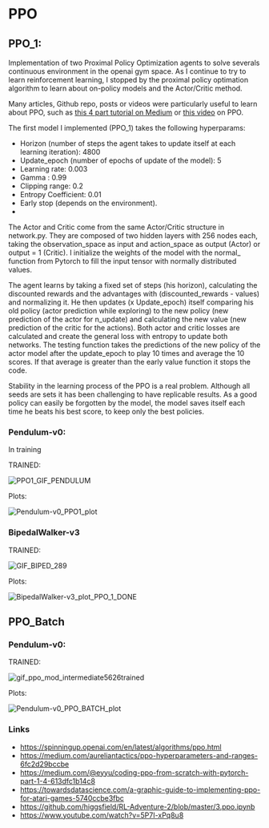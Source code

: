 # PPO


## PPO_1:

Implementation of two Proximal Policy Optimization agents to solve severals continuous environment in the openai gym space.
As I continue to try to learn reinforcement learning, I stopped by the proximal policy optimation algorithm to learn about on-policy models and the Actor/Critic method.

Many articles, Github repo, posts or videos were particularly useful to learn about PPO, such as [this 4 part tutorial on Medium](https://medium.com/@eyyu/coding-ppo-from-scratch-with-pytorch-part-1-4-613dfc1b14c8) or [this video](https://www.youtube.com/watch?v=5P7I-xPq8u8) on PPO.

The first model I implemented (PPO_1) takes the following hyperparams:

- Horizon (number of steps the agent takes to update itself at each learning iteration): 4800
- Update_epoch (number of epochs of update of the model): 5
- Learning rate: 0.003
- Gamma : 0.99
- Clipping range: 0.2
- Entropy Coefficient: 0.01
- Early stop (depends on the environment).
- 
The Actor and Critic come from the same Actor/Critic structure in network.py. They are composed of two hidden layers with 256 nodes each, taking the observation_space as input and action_space as output (Actor) or output = 1 (Critic). I initialize the weights of the model with the normal_ function from Pytorch to fill the input tensor with normally distributed values.

The agent learns by taking a fixed set of steps (his horizon), calculating the discounted rewards and the advantages with (discounted_rewards - values) and normalizing it. He then updates (x Update_epoch) itself comparing his old policy (actor prediction while exploring) to the new policy (new prediction of the actor for n_update) and calculating the new value (new prediction of the critic for the actions). Both actor and critic losses are calculated and create the general loss with entropy to update both networks.
The testing function takes the predictions of the new policy of the actor model after the update_epoch to play 10 times and average the 10 scores. If that average is greater than the early value function it stops the code.

Stability in the learning process of the PPO is a real problem. Although all seeds are sets it has been challenging to have replicable results. As a good policy can easily be forgotten by the model, the model saves itself each time he beats his best score, to keep only the best policies.


### Pendulum-v0:

In training 

TRAINED:

![PPO1_GIF_PENDULUM](https://user-images.githubusercontent.com/63811972/152555427-c7b0be3d-8e8d-4638-96a6-090d254c098f.gif)

Plots:

![Pendulum-v0_PPO1_plot](https://user-images.githubusercontent.com/63811972/152562243-f187670b-cdf4-4939-9a2a-7be029ad5e8c.png)



### BipedalWalker-v3

TRAINED:

![GIF_BIPED_289](https://user-images.githubusercontent.com/63811972/152756433-bf651178-1d3b-4776-8dbf-f936b7418bcb.gif)


Plots:
 
![BipedalWalker-v3_plot_PPO_1_DONE](https://user-images.githubusercontent.com/63811972/152756513-1caa4004-46f3-491e-a308-c46220502a4d.png)




## PPO_Batch

### Pendulum-v0:

TRAINED:


![gif_ppo_mod_intermediate5626trained](https://user-images.githubusercontent.com/63811972/152566900-fd35e396-ab31-4211-9ed4-af0921f0f6ca.gif)



Plots:

![Pendulum-v0_PPO_BATCH_plot](https://user-images.githubusercontent.com/63811972/152566707-7c4e1d0e-5102-48e7-aab6-7c73ccd3ae77.png)



### Links 
* https://spinningup.openai.com/en/latest/algorithms/ppo.html
* https://medium.com/aureliantactics/ppo-hyperparameters-and-ranges-6fc2d29bccbe
* https://medium.com/@eyyu/coding-ppo-from-scratch-with-pytorch-part-1-4-613dfc1b14c8
* https://towardsdatascience.com/a-graphic-guide-to-implementing-ppo-for-atari-games-5740ccbe3fbc
* https://github.com/higgsfield/RL-Adventure-2/blob/master/3.ppo.ipynb
* https://www.youtube.com/watch?v=5P7I-xPq8u8
